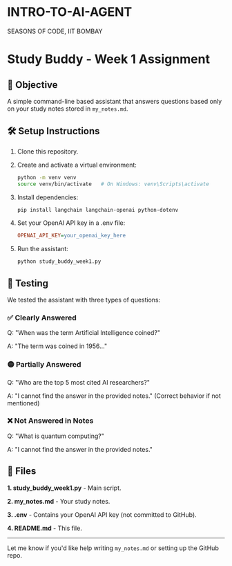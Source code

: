 # INTRO-TO-AI-AGENT
SEASONS OF CODE, IIT BOMBAY

# Study Buddy - Week 1 Assignment

## 🧠 Objective
A simple command-line based assistant that answers questions based only on your study notes stored in `my_notes.md`.

## 🛠️ Setup Instructions

1. Clone this repository.
2. Create and activate a virtual environment:

   ```bash
   python -m venv venv
   source venv/bin/activate   # On Windows: venv\Scripts\activate
3. Install dependencies:

   ```bash
   pip install langchain langchain-openai python-dotenv

4. Set your OpenAI API key in a .env file:

   ```ini
   OPENAI_API_KEY=your_openai_key_here

5. Run the assistant:

   ```bash
   python study_buddy_week1.py

## 🧪 Testing
We tested the assistant with three types of questions:

### ✅ Clearly Answered
Q: "When was the term Artificial Intelligence coined?"

A: "The term was coined in 1956..."

### 🟡 Partially Answered
Q: "Who are the top 5 most cited AI researchers?"

A: "I cannot find the answer in the provided notes." (Correct behavior if not mentioned)

### ❌ Not Answered in Notes
Q: "What is quantum computing?"

A: "I cannot find the answer in the provided notes."

## 📂 Files
**1. study_buddy_week1.py** - Main script.

**2. my_notes.md** - Your study notes.

**3. .env** - Contains your OpenAI API key (not committed to GitHub).

**4. README.md** - This file.


---

Let me know if you'd like help writing `my_notes.md` or setting up the GitHub repo.

